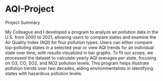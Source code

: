 # AQI-Project
Project Summary

My Colleague and I developed a program to analyze air pollution data in the U.S. from 2000 to 2021, allowing users to compare states and examine the Air Quality Index (AQI) for four pollution types. Users can either compare top-polluting states in a selected year or view AQI trends for an individual state over time, with results visualized in bar graphs. To fit our scope, we processed the dataset to calculate yearly AQI averages per state, focusing on O3, CO, SO2, and NO2 pollution levels. This program helps illustrate pollution trends over two decades, aiding environmentalists in identifying states with hazardous pollution levels.
